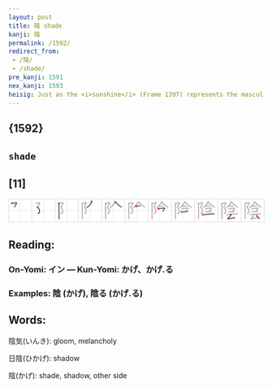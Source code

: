 ```yaml
---
layout: post
title: 陰 shade
kanji: 陰
permalink: /1592/
redirect_from:
 - /陰/
 - /shade/
pre_kanji: 1591
nex_kanji: 1593
heisig: Just as the <i>sunshine</i> (Frame 1397) represents the masculine principle in nature (Yang), the <b>shade</b> stands for the feminine principle (Yin). Its elements are: <i>pinnacle</i> . . . <i>clock</i> . . . <i>rising cloud</i>.
---
```


## {1592}

## `shade`

## [11]

<div class="stroke"><img src="../images/E999B0.png" /></div>

## Reading:

### On-Yomi: イン &mdash; Kun-Yomi: かげ、かげ.る

### Examples: 陰 (かげ), 陰る (かげ.る)

## Words:

陰気(いんき): gloom, melancholy

日陰(ひかげ): shadow

陰(かげ): shade, shadow, other side
